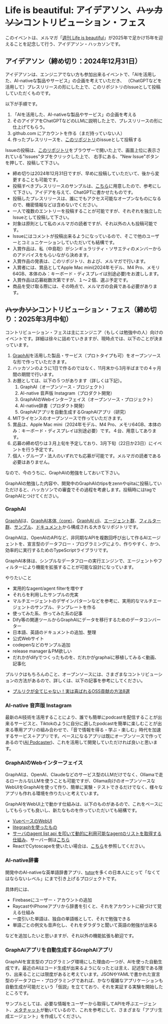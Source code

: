 # Life is beautiful: アイデアソン、~~ハッカソン~~コントリビューション・フェス

このイベントは、メルマガ「[週刊 Life is beautiful](https://www.mag2.com/m/0001323030)」が2025年で足かけ15年を迎えることを記念して行う、アイデアソン・ハッカソンです。

## アイデアソン（締め切り：2024年12月31日）

アイデアソンは、エンジニアでない方も参加出来るイベントで、「AIを活用した、AI-nativeな製品やサービス」の企画を考えていただき、
（ChatGPTなどを活用して）プレスリリースの形にした上で、このリポジトリのIssueとして投稿していただくものです。

以下が手順です。

1. 「AIを活用した、AI-nativeな製品やサービス」の企画を考える
2. そのアイデアをChatGPTなどのLLMに説明した上で、プレスリリースの形に仕上げてもらう。
3. github.com にアカウントを作る（まだ持っていない人）
4. 作ったプレスリリースを、[このリポジトリ](https://github.com/snakajima/life-is-beautiful)のissueとして投稿する

Issueの投稿は、[このリポジトリ](https://github.com/snakajima/life-is-beautiful)をブラウザーで開いた上で、画面上位に表示されている"Issues"タブをクリックした上で、
右手にある、"New Issue"ボタンを押して、投稿して下さい。

- 締め切りは2024年12月31日ですが、早めに投稿していただいて、後から変更することも可能です。
- 投稿すべきプレスリリースのサンプルは、[こちら](https://github.com/snakajima/life-is-beautiful/issues/1)に用意したので、参考にして下さい。アイデアを与えて、ChatGPTに書かせたものです。
- 投稿したプレスリリースは、誰にでもアクセス可能なオープンなものになるので、機密情報などは含めないでください。
- 一人で複数のエントリーを投稿することが可能ですが、それぞれを独立したIssueとして投稿して下さい。
- 対象は原則として私のメルマガの読者ですが、それ以外の人も投稿可能です。
- Issueにはコメントが投稿出来るようになっているので、そこで他のユーザーとコミュニケーションしていただいても結構です。
- 入賞作品は、私（中島聡）がシンギュラリティ・ソサエティのメンバーからのアドバイスをもらいながら決めます。
- 入賞作品の発表は、このリポジトリ、および、メルマガで行います。
- 入賞者には、賞品としてApple Mac mini(2024年モデル、M4 Pro、メモリ64GB、本体のみ：キーボード・ディスプレイは別途必要)をお渡しします。
- 入賞作品は応募総数次第ですが、１〜２個、選ぶ予定です。
- 商品を受け取る際には、その時点で、メルマガの会員である必要があります。

## ~~ハッカソン~~コントリビューション・フェス（締め切り：2025年3月中旬）

コントリビューション・フェスは主にエンジニア（もしくは勉強中の人）向けのイベントです。詳細は徐々に詰めていきますが、現時点では、以下のことが決まっています。

1. [GraphAI](https://github.com/receptron/graphai)を活用した製品・サービス（プロトタイプも可）をオープンソースな形で作っていただきます。
2. ハッカソンのように1日で作るのではなく、11月末から3月半ばまでの４ヶ月間の期間で行います。
3. お題としては、以下の５つがあります（詳しくは下記）。
   1. GraphAI（オープンソース・プロジェクト）
   2. AI-native 音声版 Instagram（プロダクト開発）
   3. GraphAIのWebインターフェイス（オープンソース・プロジェクト）
   4. AI-native辞書（プロダクト開発）
   5. GraphAIアプリを自動生成するGraphAIアプリ（研究）
5. MITライセンスのオープンソースで作っていただきます。
6. 賞品は、Apple Mac mini（2024年モデル、M4 Pro、メモリ64GB、本体のみ：キーボード・ディスプレイは別途必要）です。４台、用意してあります。
7. 応募の締め切りは３月上旬を予定しており、3月下旬（22日か23日）にイベントを行う予定です。
8. 個人・グループ・法人のいずれでも応募が可能です。メルマガの読者である必要はありません。

なので、今のうちに、GraphAIの勉強をしておいて下さい。

GraphAIの勉強した内容や、開発中のGraphAIのtipsをzennやqiitaに投稿していただけると、ハッカソンでの審査でその過程を考慮します。投稿時にはtagでGraphAIとつけてください。

### GraphAI

[GraphAI](https://github.com/receptron/graphai)は、[GraphAI本体（core）](https://github.com/receptron/graphai/tree/main/packages/graphai)、[GraphAI cli](https://github.com/receptron/graphai/tree/main/packages/cli)、[エージェント群](https://github.com/receptron/graphai/tree/main/packages/agents)、[フィルター群](https://github.com/receptron/graphai/tree/main/packages/agent_filters)、[サンプル](https://github.com/receptron/graphai/tree/main/packages/samples)、[ドキュメント](https://github.com/receptron/graphai/tree/main/docs)から構成される大きなリポジトリです。

GraphAIは、OpenAIのAPIなど、非同期なAPIを複数回呼び出して作るAIエージェントを、宣言型のデータフロー・プログラミングにより、作りやすく、かつ、効率的に実行するためのTypeScriptライブラリです。

GraphAI本体は、シンプルなデータフローの実行エンジンで、エージェントやフィルターにより機能を拡張することが可能な設計になっています。

やりたいこと

- 実用的なagent/agent filterを増やす
- それらを利用したサンプルの充実
- マルチエージェントのデザインパターンなどを参考に、実用的なマルチエージェントのサンプル、テンプレートを作る
- 使ってみた系、作ってみた系の記事
- Dify等の関連ツールからGraphAIにデータを移行するためのデータコンバーター
- 日本語、英語のドキュメントの追加、整理
- 公式Webサイト
- codepenなどのサンプル追加
- release manager＆PM欲しい
- だれかがdifyでつくったものを、だれかがgraphaiに移植してみる＜動画、記事化

プルリクはもちろんのこと、オープンソースには、さまざまなコントリビューションの方法があるので、詳しくは、以下の記事を参考にしてください。

- [プルリクが全てじゃない！実は喜ばれるOSS貢献の方法8選](https://speakerdeck.com/tkikuc/pururikugaquan-teziyanai-shi-haxi-bareruossgong-xian-nofang-fa-8xuan)

### AI-native 音声版 Instagram

最新のAI技術を活用することにより、誰でも簡単にpodcastを配信することが出来るサービスと、Tiktokのように自分に適したpodcastを簡単に楽しむことが出来る専用アプリの組み合わせで、「音で情報を得る・学ぶ・楽しむ」時代を加速するサービス＋アプリです。ベースになるアプリは既にオープンソースで作ってあるので([AI Podcaster](https://github.com/snakajima/ai-podcaster))、これを活用して開発していただければ良いと思います。

### GraphAIのWebインターフェイス

GraphAIは、OpenAI、Claudeなどのサービス型のLLMだけでなく、Ollamaで走るローカルなLLMを使うことも可能ですが、Ollama向けのオープンソースなWebUIをGraphAIを使って作り、簡単に実験・テストできるだけでなく、様々なアプリも作れる環境を作りたいと考えています。

GraphAIをWebUI上で動かす仕組みは、以下のものがあるので、これをベースにしてもらっても良いし、新たなものを作っていただいても結構です。
- [VueベースのWebUI](https://github.com/receptron/graphai-demo-web)
- [litegraphを使ったもの](https://github.com/receptron/graphai-litegraph)
- [サーバのagent list api を叩いて動的に利用可能なagentのリストを取得する仕組み](https://github.com/receptron/graphai-playground)、サーバー側は[こちら](https://github.com/receptron/graphai-agent-server)
- ReactでCytoscapeを使いたい場合は、[こちら](https://github.com/receptron/graphai-utils/tree/main/packages/react-cytoscape)を参照してください。

### AI-native辞書

開発中のAI-nativeな英単語辞書アプリ、[tutor](https://github.com/snakajima/tutor)を多くの日本人にとって「なくてはならないレベル」にまで引き上げるプロジェクトです。

具体的には、

- Firebaseにユーザー・アカウントの追加
- RaycastやiPhoneアプリから辞書を引くと、それをアカウントに紐づけて覚える仕組み
- 一度引いた単語は、独自の単語帳として、それで勉強できる
- 単語ごとの例文も音声化し、それをダラダラと聞いて英語の勉強が出来る

などを追加したいと思いますが、それ以外の機能拡張も歓迎です。

### GraphAIアプリを自動生成するGraphAIアプリ

GraphAIを宣言型のプログラミング環境にした理由の一つが、AIを使った自動生成です。最近のAIはコード生成が出来るようになったとは言え、記述型である限り、出来ることには限度があると考えています。JSONやYAMLで書かれた宣言型のデータフロー・プログラミングであれば、かなり複雑なアプリケーションも自動生成が可能だという「仮説」を立てており、それを実証する実験を開始したところです。

サンプルとしては、必要な情報をユーザーから取得してAPIを呼ぶエージェント、[メタチャット](https://github.com/receptron/graphai/blob/main/packages/samples/src/interaction/metachat.ts)が動いているので、これを参考にして、さまざまな「アプリ生成エージェント」を作成してください。
